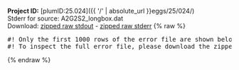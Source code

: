 **Project ID:** [plumID:25.024]({{ '/' | absolute_url }}eggs/25/024/)  
Stderr for source:  A2G2S2_longbox.dat   
Download: [zipped raw stdout](A2G2S2_longbox.dat.plumed.stdout.txt.zip) - [zipped raw stderr](A2G2S2_longbox.dat.plumed.stderr.txt.zip) 
{% raw %}
<pre>
#! Only the first 1000 rows of the error file are shown below
#! To inspect the full error file, please download the zipped raw stderr file above
</pre>
{% endraw %}
